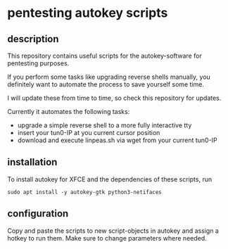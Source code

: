# pentesting autokey scripts

## description

This repository contains useful scripts for the autokey-software for pentesting purposes.

If you perform some tasks like upgrading reverse shells manually, you definitely want to automate the process to save yourself some time.

I will update these from time to time, so check this repository for updates.

Currently it automates the following tasks:
* upgrade a simple reverse shell to a more fully interactive tty
* insert your tun0-IP at you current cursor position
* download and execute linpeas.sh via wget from your current tun0-IP

## installation

To install autokey for XFCE and the dependencies of these scripts, run

```
sudo apt install -y autokey-gtk python3-netifaces
```

## configuration

Copy and paste the scripts to new script-objects in autokey and assign a hotkey to run them. 
Make sure to change parameters where needed.
